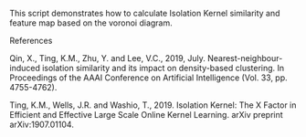 This script demonstrates how to calculate Isolation Kernel similarity and feature map based on the voronoi diagram.

References

Qin, X., Ting, K.M., Zhu, Y. and Lee, V.C., 2019, July. Nearest-neighbour-induced isolation similarity and its impact on density-based clustering. In Proceedings of the AAAI Conference on Artificial Intelligence (Vol. 33, pp. 4755-4762).

Ting, K.M., Wells, J.R. and Washio, T., 2019. Isolation Kernel: The X Factor in Efficient and Effective Large Scale Online Kernel Learning. arXiv preprint arXiv:1907.01104.

